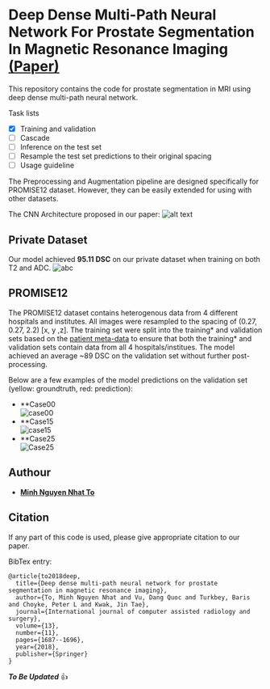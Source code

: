 # Deep Dense Multi-Path Neural Network For Prostate Segmentation In Magnetic Resonance Imaging [(Paper)](https://link.springer.com/article/10.1007/s11548-018-1841-4)
This repository contains the code for prostate segmentation in MRI using deep dense multi-path neural network. 

Task lists
- [x] Training and validation
- [ ] Cascade
- [ ] Inference on the test set
- [ ] Resample the test set predictions to their original spacing
- [ ] Usage guideline

The Preprocessing and Augmentation pipeline are designed specifically for PROMISE12 dataset. However, they can be easily extended for using with other datasets.

The CNN Architecture proposed in our paper:
![alt text](https://media.springernature.com/full/springer-static/image/art%3A10.1007%2Fs11548-018-1841-4/MediaObjects/11548_2018_1841_Fig2_HTML.png?as=webp)

## Private Dataset
Our model achieved **95.11 DSC** on our private dataset when training on both T2 and ADC. 
![abc](https://media.springernature.com/full/springer-static/image/art%3A10.1007%2Fs11548-018-1841-4/MediaObjects/11548_2018_1841_Fig3_HTML.jpg?as=webp "On private dataset")

## PROMISE12
The PROMISE12 dataset contains heterogenous data from 4 different hospitals and institutes. All images were resampled to the spacing of (0.27, 0.27, 2.2) [x, y ,z].
The training set were split into the training* and validation sets based on the [patient meta-data](https://github.com/minhto2802/dense-multipath-nn-prostate-segmentation/blob/master/src/meta_data.xlsx) to ensure that both the training* and validation sets contain data from all 4 hospitals/institues. The model achieved an average ~89 DSC on the validation set without further post-processing.

Below are a few examples of the model predictions on the validation set (yellow: groundtruth, red: prediction):
- **Case00  
![case00](https://github.com/minhto2802/dense-multipath-nn-prostate-segmentation/blob/master/src/Case00.png)
- **Case15  
![case15](https://github.com/minhto2802/dense-multipath-nn-prostate-segmentation/blob/master/src/Case15.png)
- **Case25  
![Case25](https://github.com/minhto2802/dense-multipath-nn-prostate-segmentation/blob/master/src/Case26.png)

## Authour
* [**Minh Nguyen Nhat To**](https://github.com/minhto2802)

## Citation
If any part of this code is used, please give appropriate citation to our paper.

BibTex entry:  
```
@article{to2018deep,
  title={Deep dense multi-path neural network for prostate segmentation in magnetic resonance imaging},
  author={To, Minh Nguyen Nhat and Vu, Dang Quoc and Turkbey, Baris and Choyke, Peter L and Kwak, Jin Tae},
  journal={International journal of computer assisted radiology and surgery},
  volume={13},
  number={11},
  pages={1687--1696},
  year={2018},
  publisher={Springer}
}
```

**_To Be Updated_** :+1:
